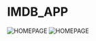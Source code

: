 # IMDB_APP
![HOMEPAGE](https://raw.github.com/wweerrbb/IMDB_APP/master/HomePage.jpg)
![HOMEPAGE](https://raw.github.com/wweerrbb/IMDB_APP/master/TvShows.jpg)



